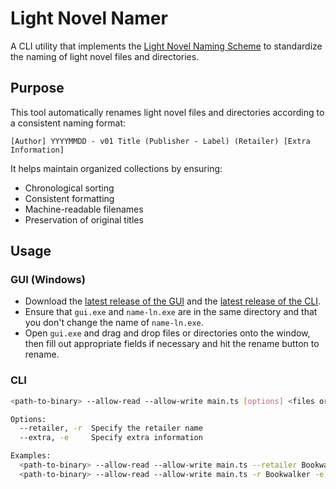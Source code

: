 # Light Novel Namer

A CLI utility that implements the [Light Novel Naming Scheme](https://github.com/MarvNC/light-novel-naming-scheme) to standardize the naming of light novel files and directories.

## Purpose

This tool automatically renames light novel files and directories according to a consistent naming format:

```
[Author] YYYYMMDD - v01 Title (Publisher - Label) (Retailer) [Extra Information]
```

It helps maintain organized collections by ensuring:

- Chronological sorting
- Consistent formatting
- Machine-readable filenames
- Preservation of original titles

## Usage

### GUI (Windows)

<!-- https://github.com/MarvNC/name-ln/releases/download/v1.2.0/gui.exe -->

- Download the [latest release of the GUI](https://github.com/MarvNC/name-ln/releases/latest/download/gui.exe) and the [latest release of the CLI](https://github.com/MarvNC/name-ln/releases/latest/download/name-ln.exe).
- Ensure that `gui.exe` and `name-ln.exe` are in the same directory and that you don't change the name of `name-ln.exe`.
- Open `gui.exe` and drag and drop files or directories onto the window, then fill out appropriate fields if necessary and hit the rename button to rename.

### CLI

```bash
<path-to-binary> --allow-read --allow-write main.ts [options] <files or directories>

Options:
  --retailer, -r  Specify the retailer name
  --extra, -e     Specify extra information

Examples:
  <path-to-binary> --allow-read --allow-write main.ts --retailer Bookwalker --extra Promo file1.epub file2.epub
  <path-to-binary> --allow-read --allow-write main.ts -r Bookwalker -e Promo dir1 dir2
```
